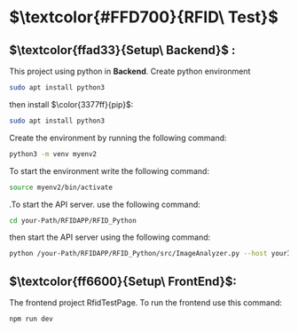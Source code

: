 # $\textcolor{#FFD700}{RFID\ Test}$ 
## $\textcolor{ffad33}{Setup\ Backend}$ : 
This project using python in **Backend**. Create python environment
```bash
sudo apt install python3
```
then install $\color{3377ff}{pip}$:
```bash
sudo apt install python3
```
Create the environment by running the following command:
```bash
python3 -m venv myenv2
```
To start the environment write the following command:
```bash
source myenv2/bin/activate
```
.To start the API server. use the following command:

```bash
cd your-Path/RFIDAPP/RFID_Python
```
then start the API server using the following command:
```bash
python /your-Path/RFIDAPP/RFID_Python/src/ImageAnalyzer.py --host yourIP --port 8765
``` 

## $\textcolor{ff6600}{Setup\ FrontEnd}$:
The frontend project RfidTestPage. To run the frontend use this command:
```bash
npm run dev
```


